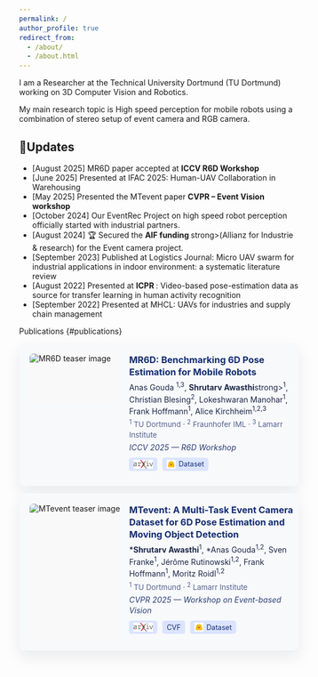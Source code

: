 ```yaml
---
permalink: /
author_profile: true
redirect_from: 
  - /about/
  - /about.html
---
```


I am a Researcher at the Technical University Dortmund (TU Dortmund) working on 3D Computer Vision and Robotics.  

My main research topic is High speed perception for mobile robots using a combination of stereo setup of event camera and RGB camera. 

## 📰Updates 

<ul class="small">
<li>[August 2025] MR6D paper accepted at <strong>ICCV R6D Workshop</strong></li>
<li>[June 2025] Presented at IFAC 2025: Human-UAV Collaboration in Warehousing</li>  
<li>[May 2025] Presented the MTevent paper <strong> CVPR – Event Vision workshop</strong></li>
<li>[October 2024] Our EventRec Project on high speed robot perception officially started with industrial partners.</li>
<li>[August 2024] 🏆 Secured the <strong> AIF funding </strong>strong>(Allianz for Industrie & research) for the Event camera project.</li>
<li>[September 2023] Published at Logistics Journal: Micro UAV swarm for industrial applications in indoor environment: a systematic literature review</li>
<li>[August 2022] Presented at <strong>ICPR </strong>: Video-based pose-estimation data as source for transfer learning in human activity recognition</li>
<li>[September 2022] Presented at MHCL: UAVs for industries and supply chain management</li>
  
</ul
======

## Publications {#publications}

<section class="publications">

<!-- MR6D -->
<div id="mr6d" class="pub-item" style="display:grid; grid-template-columns:35% 65%; gap:1rem; align-items:start; margin:0.8rem 0; background:#f8f9fb; border-radius:10px; padding:1.2rem; box-shadow:0 12px 28px rgba(15,30,65,0.08);">
  <!-- Left: 16:9 image box -->
  <div class="pub-thumb" style="position:relative; width:100%; aspect-ratio:16/9; background:#f9f9f9; border-radius:6px; overflow:hidden; display:flex; align-items:center; justify-content:center;">
    <img src="/images_content/MR6D_optimized.gif" alt="MR6D teaser image" loading="lazy"
         style="width:100%; height:100%; object-fit:contain;">
  </div>
  <!-- Right: paper info -->
  <div class="pub-meta" style="line-height:1.35;">
    <h3 class="pub-title" style="margin:0 0 0.3em 0; color:#142d6f;">
      <a href="https://arxiv.org/abs/2508.13775" style="color:#142d6f; text-decoration:none;" target="_blank" rel="noopener">
        MR6D: Benchmarking 6D Pose Estimation for Mobile Robots
      </a>
    </h3>
    <p class="pub-authors" style="margin:0.2em 0; color:#1b2747;">
      Anas Gouda <sup>1,3</sup>, <strong>Shrutarv Awasthi</strong>strong><sup>1</sup>,
      Christian Blesing<sup>2</sup>, Lokeshwaran Manohar<sup>1</sup>, 
      Frank Hoffmann<sup>1</sup>, Alice Kirchheim<sup>1,2,3</sup>
    </p>
    <p class="pub-affiliations" style="margin:0.2em 0; font-size:0.95em; color:#53618f;">
      <sup>1</sup> TU Dortmund · <sup>2</sup> Fraunhofer IML · <sup>3</sup> Lamarr Institute
    </p>
    <p class="pub-venue" style="margin:0.3em 0; font-style:italic; color:#2d3f74;">
      ICCV 2025 — R6D Workshop
    </p>
    <p class="pub-links" style="margin:0.6em 0; display:flex; flex-wrap:wrap; gap:0.6rem;">
      <a href="https://arxiv.org/abs/2508.13775" target="_blank" rel="noopener"
         style="background:#dbe4ff; color:#142d6f; padding:0.25em 0.6em; border-radius:0.35em; font-size:0.9em; text-decoration:none; display:inline-flex; align-items:center; gap:0.35rem;">
         <img src="/images_content/arxiv-logo.png" alt="arXiv" style="height:16px;">
      </a>
      <a href="https://huggingface.co/datasets/anas-gouda/mr6d" target="_blank" rel="noopener"
         style="background:#dbe4ff; color:#142d6f; padding:0.25em 0.6em; border-radius:0.35em; font-size:0.9em; text-decoration:none; display:inline-flex; align-items:center; gap:0.35rem;">
         <img src="/images_content/hf-logo.png" alt="Hugging Face" style="height:16px;"> Dataset
      </a>
    </p>
  </div>
</div>

<!-- MTevent -->
<div id="mtevent" class="pub-item" style="display:grid; grid-template-columns:35% 65%; gap:1rem; align-items:start; margin:0.8rem 0; background:#f8f9fb; border-radius:10px; padding:1.2rem; box-shadow:0 12px 28px rgba(15,30,65,0.08);">
  <!-- Left: 2:3 image box -->
  <div class="pub-thumb" style="position:relative; width:100%; aspect-ratio:2/3; background:#f9f9f9; border-radius:6px; overflow:hidden; display:flex; align-items:center; justify-content:center;">
    <img src="/images_content/MTevent_event_L_RGB.gif" alt="MTevent teaser image" loading="lazy"
         style="width:100%; height:100%; object-fit:contain;">
  </div>
  <!-- Right: paper info -->
  <div class="pub-meta" style="line-height:1.35;">
    <h3 class="pub-title" style="margin:0 0 0.3em 0; color:#142d6f;">
      <a href="https://arxiv.org/abs/2504.02812" style="color:#142d6f; text-decoration:none;" target="_blank" rel="noopener">
        MTevent: A Multi-Task Event Camera Dataset for 6D Pose Estimation and Moving Object Detection
      </a>
    </h3>
    <p class="pub-authors" style="margin:0.2em 0; color:#1b2747;">
      <span style="font-weight:600;">*</span><strong>Shrutarv Awasthi</strong><sup>1</sup>, 
      *Anas Gouda<sup>1,2</sup>, 
      Sven Franke<sup>1</sup>, Jérôme Rutinowski<sup>1,2</sup>, 
      Frank Hoffmann<sup>1</sup>, Moritz Roidl<sup>1,2</sup>
    </p>
    <p class="pub-affiliations" style="margin:0.2em 0; font-size:0.95em; color:#53618f;">
      <sup>1</sup> TU Dortmund · <sup>2</sup> Lamarr Institute
    </p>
    <p class="pub-venue" style="margin:0.3em 0; font-style:italic; color:#2d3f74;">
      CVPR 2025 — Workshop on Event-based Vision
    </p>
    <p class="pub-links" style="margin:0.6em 0; display:flex; flex-wrap:wrap; gap:0.6rem;">
      <a href="https://arxiv.org/abs/2504.02812" target="_blank" rel="noopener"
         style="background:#dbe4ff; color:#142d6f; padding:0.25em 0.6em; border-radius:0.35em; font-size:0.9em; text-decoration:none; display:inline-flex; align-items:center; gap:0.35rem;">
         <img src="/images_content/arxiv-logo.png" alt="arXiv" style="height:16px;">
      </a>
      <a href="https://openaccess.thecvf.com/content/CVPR2025W/EventVision/html/Awasthi_MTevent_A_Multi-Task_Event_Camera_Dataset_for_6D_Pose_Estimation_CVPRW_2025_paper.html" target="_blank" rel="noopener"
         style="background:#dbe4ff; color:#142d6f; padding:0.25em 0.6em; border-radius:0.35em; font-size:0.9em; text-decoration:none; display:inline-flex; align-items:center; gap:0.35rem;">
         CVF
      </a>
      <a href="https://huggingface.co/datasets/anas-gouda/mtevent" target="_blank" rel="noopener"
         style="background:#dbe4ff; color:#142d6f; padding:0.25em 0.6em; border-radius:0.35em; font-size:0.9em; text-decoration:none; display:inline-flex; align-items:center; gap:0.35rem;">
         <img src="/images_content/hf-logo.png" alt="Hugging Face" style="height:16px;"> Dataset
      </a>
    </p>
  </div>
</div>


